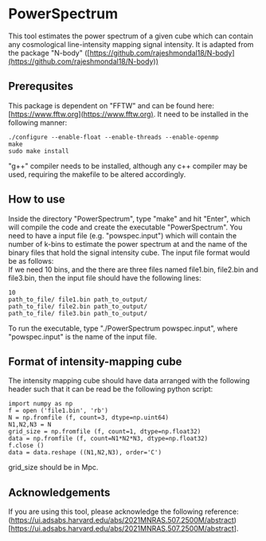 # PowerSpectrum
This tool estimates the power spectrum of a given cube which can contain any cosmological line-intensity mapping signal intensity. It is adapted from the package "N-body" ([https://github.com/rajeshmondal18/N-body](https://github.com/rajeshmondal18/N-body))

## Prerequsites
This package is dependent on "FFTW" and can be found here: [https://www.fftw.org](https://www.fftw.org). It need to be installed in the following manner:
```
./configure --enable-float --enable-threads --enable-openmp
make
sudo make install
```
"g++" compiler needs to be installed, although any c++ compiler may be used, requiring the makefile to be altered accordingly.

## How to use
Inside the directory "PowerSpectrum", type "make" and hit "Enter", which will compile the code and create the executable "PowerSpectrum". You need to have a input file (e.g. "powspec.input") which will contain the number of k-bins to estimate the power spectrum at and the name of the binary files that hold the signal intensity cube.
The input file format would be as follows:\
If we need 10 bins, and the there are three files named file1.bin, file2.bin and file3.bin, then the input file should have the following lines:

```
10
path_to_file/ file1.bin path_to_output/
path_to_file/ file2.bin path_to_output/
path_to_file/ file3.bin path_to_output/ 
```

To run the executable, type "./PowerSpectrum powspec.input", where "powspec.input" is the name of the input file.

## Format of intensity-mapping cube
The intensity mapping cube should have data arranged with the following header such that it can be read be the following python script:

```
import numpy as np
f = open ('file1.bin', 'rb')
N = np.fromfile (f, count=3, dtype=np.uint64)
N1,N2,N3 = N
grid_size = np.fromfile (f, count=1, dtype=np.float32)
data = np.fromfile (f, count=N1*N2*N3, dtype=np.float32)
f.close ()
data = data.reshape ((N1,N2,N3), order='C')
```

grid_size should be in Mpc.

## Acknowledgements
If you are using this tool, please acknowledge the following reference: (https://ui.adsabs.harvard.edu/abs/2021MNRAS.507.2500M/abstract)[https://ui.adsabs.harvard.edu/abs/2021MNRAS.507.2500M/abstract].
